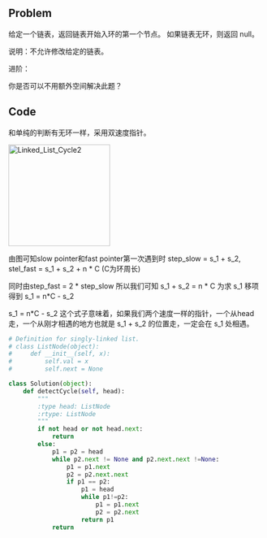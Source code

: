
## Problem
给定一个链表，返回链表开始入环的第一个节点。 如果链表无环，则返回 null。

说明：不允许修改给定的链表。

进阶：

你是否可以不用额外空间解决此题？

## Code
和单纯的判断有无环一样，采用双速度指针。

<img src="http://owpn9dz9a.bkt.clouddn.com/Linked_List_Cycle2.jpg"  alt="Linked_List_Cycle2" width = 200/>

由图可知slow pointer和fast pointer第一次遇到时 step_slow = s_1 + s_2, stel_fast = s_1 + s_2 + n * C (C为环周长)

同时由step_fast = 2 * step_slow 所以我们可知 s_1 + s_2 = n * C 为求 s_1 移项得到 s_1 = n*C - s_2

s_1 = n*C - s_2 这个式子意味着，如果我们两个速度一样的指针，一个从head走，一个从刚才相遇的地方也就是 s_1 + s_2 的位置走，一定会在 s_1 处相遇。

``` python
# Definition for singly-linked list.
# class ListNode(object):
#     def __init__(self, x):
#         self.val = x
#         self.next = None

class Solution(object):
    def detectCycle(self, head):
        """
        :type head: ListNode
        :rtype: ListNode
        """
        if not head or not head.next: 
            return 
        else:
            p1 = p2 = head
            while p2.next != None and p2.next.next !=None:
                p1 = p1.next
                p2 = p2.next.next
                if p1 == p2:
                    p1 = head
                    while p1!=p2:
                        p1 = p1.next
                        p2 = p2.next
                    return p1
            return
```